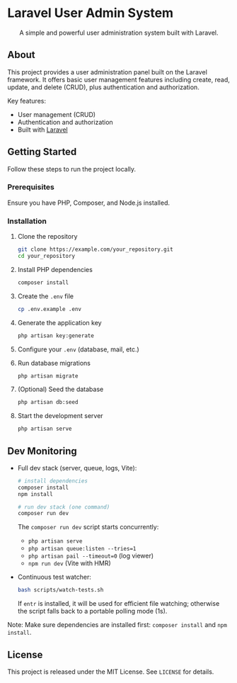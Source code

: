 # Laravel User Admin System

<p align="center">
  A simple and powerful user administration system built with Laravel.
</p>

## About

This project provides a user administration panel built on the Laravel framework. It offers basic user management features including create, read, update, and delete (CRUD), plus authentication and authorization.

Key features:
* User management (CRUD)
* Authentication and authorization
* Built with [Laravel](https://laravel.com)

## Getting Started

Follow these steps to run the project locally.

### Prerequisites

Ensure you have PHP, Composer, and Node.js installed.

### Installation

1. Clone the repository
    ```sh
    git clone https://example.com/your_repository.git
    cd your_repository
    ```
2. Install PHP dependencies
    ```sh
    composer install
    ```
3. Create the `.env` file
    ```sh
    cp .env.example .env
    ```
4. Generate the application key
    ```sh
    php artisan key:generate
    ```
5. Configure your `.env` (database, mail, etc.)

6. Run database migrations
    ```sh
    php artisan migrate
    ```
7. (Optional) Seed the database
    ```sh
    php artisan db:seed
    ```
8. Start the development server
    ```sh
    php artisan serve
    ```

## Dev Monitoring

- Full dev stack (server, queue, logs, Vite):
  ```sh
  # install dependencies
  composer install
  npm install

  # run dev stack (one command)
  composer run dev
  ```
  The `composer run dev` script starts concurrently:
  - `php artisan serve`
  - `php artisan queue:listen --tries=1`
  - `php artisan pail --timeout=0` (log viewer)
  - `npm run dev` (Vite with HMR)

- Continuous test watcher:
  ```sh
  bash scripts/watch-tests.sh
  ```
  If `entr` is installed, it will be used for efficient file watching; otherwise the script falls back to a portable polling mode (1s).

Note: Make sure dependencies are installed first: `composer install` and `npm install`.

## License

This project is released under the MIT License. See `LICENSE` for details.
